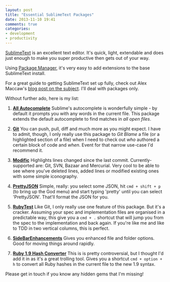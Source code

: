 ```yaml
---
layout: post
title: "Essential SublimeText Packages"
date: 2013-11-10 19:41
comments: true
categories:
- development
- productivity
---
```


[SublimeText](http://www.sublimetext.com/) is an excellent text editor. It's quick, light, extendable and does just enough to make you super productive then gets out of your way.

<!-- more -->

Using [Package Manager](https://sublime.wbond.net/), it's very easy to add extensions to the base SublimeText install.

For a great guide to getting SublimeText set up fully, check out Alex Maccaw's [blog post on the subject](http://blog.alexmaccaw.com/sublime-text). I'll deal with packages only.

Without further ado, here is my list:

1. [**All Autocomplete**](https://sublime.wbond.net/packages/All%20Autocomplete)
Sublime's autocomplete is wonderfully simple - by default it prompts you with any words in the current file. This package extends the default autocomplete to find matches in *all open files*.

2. [**Git**](https://sublime.wbond.net/packages/Git)
You can push, pull, diff and much more as you might expect. I have to admit, though, I only really use this package to *Git Blame* a file (or a highlighted section of a file) when I need to check out *who* authored a certain block of code and *when*. Event for that narrow use-case I'd recommend it.

3. [**Modific**](https://sublime.wbond.net/packages/Modific)
Highlights lines changed since the last commit. Currently-supported are: Git, SVN, Bazaar and Mercurial. Very cool to be able to see where you've deleted lines, added lines or modified existing ones with some simple iconography.

4. [**PrettyJSON**](https://sublime.wbond.net/packages/Pretty%20JSON)
Simple, really: you select some JSON, hit ```cmd + shift + p``` (to bring up the God menu) and start typing 'pretty' until you can select 'PrettyJSON'. That'll format the JSON for you.

5. [**RubyTest**](https://sublime.wbond.net/packages/RubyTest)
Like Git, I only really use one feature of this package. But it's a cracker. Assuming your spec and implementation files are organised in a predictable way, this give you a ```cmd + .``` shortcut that will jump you from the spec to the implementation and back again. If you're like me and like to TDD in two vertical columns, this is perfect.

6. [**SideBarEnhancements**](https://sublime.wbond.net/packages/SideBarEnhancements)
Gives you enhanced file and folder options. Good for moving things around rapidly.

7. [**Ruby 1.9 Hash Converter**](https://sublime.wbond.net/packages/Ruby%201.9%20Hash%20Converter)
This is is pretty controversial, but I thought I'd add it in as it's a great trolling tool. Gives you a shortcut ```cmd + option + h``` to convert all Ruby hashes in the current file to the new 1.9 syntax.

Please get in touch if you know any hidden gems that I'm missing!